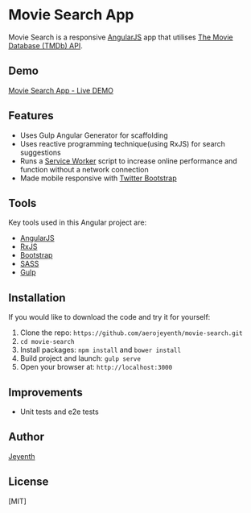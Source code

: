 # Movie Search App 

Movie Search is a responsive [AngularJS](https://angularjs.org/) app that utilises [The Movie Database (TMDb) API](https://www.themoviedb.org/documentation/api).

## Demo
[Movie Search App - Live DEMO](https://movie-app-d993e.firebaseapp.com)

## Features
* Uses Gulp Angular Generator for scaffolding
* Uses reactive programming technique(using RxJS) for search suggestions
* Runs a [Service Worker](https://github.com/w3c/ServiceWorker) script to increase online performance and function without a network connection
*  Made mobile responsive with [Twitter Bootstrap](http://getbootstrap.com/)

## Tools
Key tools used in this Angular project are:

* [AngularJS](https://angularjs.org/)
* [RxJS](http://reactivex.io/rxjs/)
* [Bootstrap](http://getbootstrap.com/)
* [SASS](http://sass-lang.com/)
* [Gulp](http://gulpjs.com/)

## Installation

If you would like to download the code and try it for yourself:

1. Clone the repo: `https://github.com/aerojeyenth/movie-search.git`
2. `cd movie-search`
2. Install packages: `npm install` and `bower install`
3. Build project and launch: `gulp serve`
4. Open your browser at: `http://localhost:3000`

## Improvements
* Unit tests and e2e tests

## Author
[Jeyenth](http://www.jeyenth.com)

## License
[MIT]
